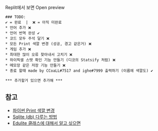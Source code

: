 Replit에서 보면 Open preview

```
### TODO: 
✔️ = 완료  |  ❌ = 아직 미완료
* 언어 추가 ❌
* 언어 번역 완성 ✔️
* 코드 모두 주석 달기 ❌
* 모든 Print 색깔 변경 (성공, 경고 같은거) ❌
* 게임 추가 ❌
* 최대한 많이 오류 찾아내서 고치기 ❌
* 하이픽셀 스탯 확인 기능 만들기 (디코의 Statsify 처럼) ❌
* 메모장 같은 저장 기능 만들기 ❌
* 종료 할때 made by CCoaLL#7517 and ighe#7999 출력하기 (이름에 색깔도) ✔️

*** 추가할거 있으면 추가해 ***

```

## 참고

* [파이썬 Print 색깔 변경](https://sosomemo.tistory.com/59)
* [Sqlite (db) 다루는 방법](https://hleecaster.com/python-sqlite3/)
* [Edulite 클래스에 대해서 알고 싶으면](https://replit.com/@relee0007/yeongjae-gyoyugweon-peurojegteu#classes/edulite.py)
